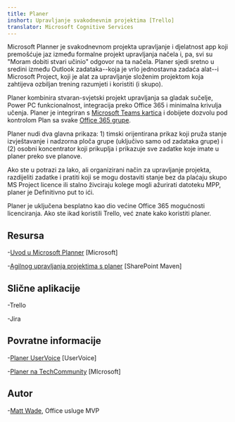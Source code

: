 ```yaml
---
title: Planer
inshort: Upravljanje svakodnevnim projektima [Trello]
translator: Microsoft Cognitive Services
---
```



Microsoft Planner je svakodnevnom projekta upravljanje i djelatnost app koji premošćuje jaz između formalne projekt upravljanja načela i, pa, svi su "Moram dobiti stvari učinio" odgovor na ta načela. Planer sjedi sretno u sredini između Outlook zadataka--koja je vrlo jednostavna zadaća alat--i Microsoft Project, koji je alat za upravljanje složenim projektom koja zahtijeva ozbiljan trening razumjeti i koristiti (i skupo). 

Planer kombinira stvaran-svjetski projekt upravljanja sa gladak sučelje, Power PC funkcionalnost, integracija preko Office 365 i minimalna krivulja učenja. Planer je integriran s [Microsoft Teams kartica](https://blogs.technet.microsoft.com/skypehybridguy/2017/08/30/microsoft-teams-using-planner-to-stay-organized/) i dobijete dozvolu pod kontrolom Plan sa svake [Office 365 grupe](http://icsh.pt/O365groups).

Planer nudi dva glavna prikaza: 1) timski orijentirana prikaz koji pruža stanje izvještavanje i nadzorna ploča grupe (uključivo samo od zadataka grupe) i (2) osobni koncentrator koji prikuplja i prikazuje sve zadatke koje imate u planer preko sve planove.

Ako ste u potrazi za lako, ali organizirani način za upravljanje projekta, razdijeliti zadatke i pratiti koji se mogu dostaviti stanje bez da plaćaju skupo MS Project licence ili stalno živciraju kolege mogli ažurirati datoteku MPP, planer je Definitivno put to ići.

Planer je uključena besplatno kao dio većine Office 365 mogućnosti licenciranja. Ako ste ikad koristili Trello, već znate kako koristiti planer.

Resursa
---------

-[Uvod u Microsoft Planner](https://support.office.com/en-us/article/Microsoft-Planner-help-4a9a13c6-3adf-4a60-a6fc-15c0b15e16fc?ui=en-US&rs=en-US&ad=US)
    \[Microsoft\]

-[Agilnog upravljanja projektima s planer](https://sharepointmaven.com/how-to-use-microsoft-planner-for-agile-and-scrum-projects/)
    \[SharePoint Maven\]

Slične aplikacije
--------------------

-Trello

-Jira

Povratne informacije
---------

-[Planer UserVoice](https://planner.uservoice.com/forums/330525-microsoft-planner-feedback-forum)
    \[UserVoice\]

-[Planer na TechCommunity](https://techcommunity.microsoft.com/t5/Planner/ct-p/Planner)
    \[MIcrosoft\]

Autor
---------

-[Matt Wade](https://www.linkedin.com/in/thatmattwade/), Office usluge MVP


